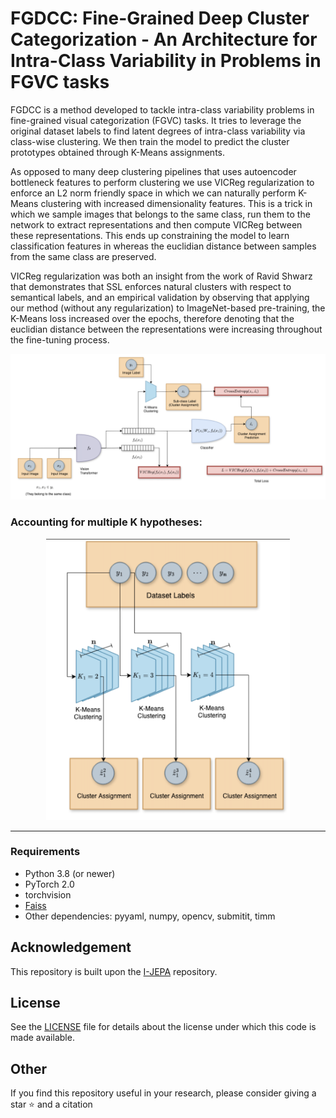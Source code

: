 # FGDCC: Fine-Grained Deep Cluster Categorization - An Architecture for Intra-Class Variability in Problems in FGVC tasks

FGDCC is a method developed to tackle intra-class variability problems in fine-grained visual categorization (FGVC) tasks. It tries to leverage the original dataset labels to find  latent degrees of intra-class variability via class-wise clustering. We then train the model to predict the cluster prototypes obtained through K-Means assignments.  

As opposed to many deep clustering pipelines that uses autoencoder bottleneck features to perform clustering we use VICReg regularization to enforce an L2 norm friendly space in which we can naturally perform K-Means clustering with increased dimensionality features. This is a trick in which we sample images that belongs to the same class, run them to the network to extract representations and then compute VICReg between these representations. This ends up constraining the model to learn classification features in whereas the euclidian distance between samples from the same class are preserved.

VICReg regularization was both an insight from the work of Ravid Shwarz that demonstrates that SSL enforces natural clusters with respect to semantical labels, and an empirical validation by observing that applying our method (without any regularization) to ImageNet-based pre-training, the K-Means loss increased over the epochs, therefore denoting that the euclidian distance between the representations were increasing throughout the fine-tuning process. 

<p align="">
  <img src="util/img_1.png">
</p>

### Accounting for multiple K hypotheses:

<p align="center">
  <img src="util/img_2.png" height="450" width="390">
</p>


---

### Requirements
* Python 3.8 (or newer)
* PyTorch 2.0
* torchvision
* [Faiss](https://github.com/facebookresearch/faiss)
* Other dependencies: pyyaml, numpy, opencv, submitit, timm

## Acknowledgement
This repository is built upon the [I-JEPA](https://github.com/facebookresearch/ijepa) repository. 

## License
See the [LICENSE](./LICENSE) file for details about the license under which this code is made available.

## Other
If you find this repository useful in your research, please consider giving a star :star: and a citation
